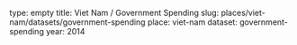 type: empty
title: Viet Nam / Government Spending
slug: places/viet-nam/datasets/government-spending
place: viet-nam
dataset: government-spending
year: 2014
